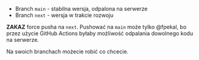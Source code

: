 - Branch `main` - stabilna wersja, odpalona na serwerze
- Branch `next` - wersja w trakcie rozwoju

**ZAKAZ** force pusha na `next`.
Pushować na `main` może tylko @fpekal, bo przez użycie GitHub Actions byłaby
możliwość odpalania dowolnego kodu na serwerze.

Na swoich branchach możecie robić co chcecie.
